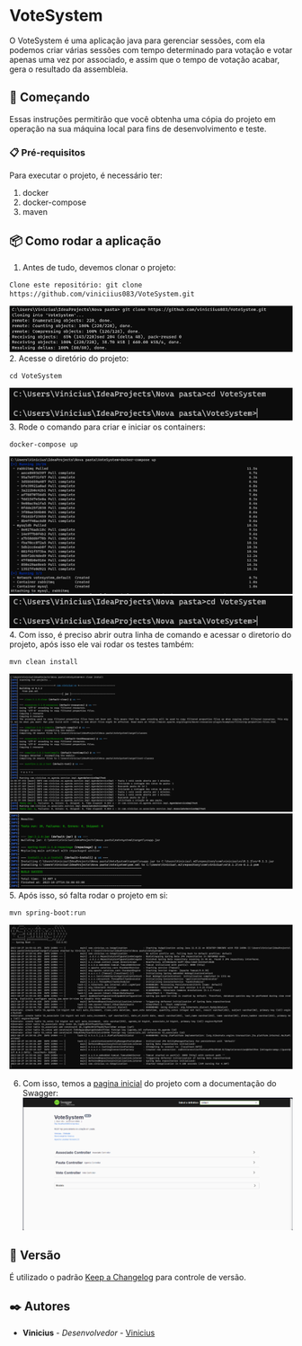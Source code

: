 # VoteSystem

O VoteSystem é uma aplicação java para gerenciar sessões, com ela podemos criar várias sessões com tempo determinado para votação e votar apenas uma vez por associado, e assim que o tempo de votação acabar, gera o resultado da assembleia.

## 🚀 Começando

Essas instruções permitirão que você obtenha uma cópia do projeto em operação na sua máquina local para fins de desenvolvimento e teste.


### 📋 Pré-requisitos

Para executar o projeto, é necessário ter:
1. docker
2. docker-compose
3. maven


## 📦 Como rodar a aplicação

1. Antes de tudo, devemos clonar o projeto:
```
Clone este repositório: git clone https://github.com/viniciius083/VoteSystem.git
```
![img.png](images/cloneProject.png)
2. Acesse o diretório do projeto:
```
cd VoteSystem
```
![img.png](images/cdVoteSystem.png)
3. Rode o comando para criar e iniciar os containers:
```
docker-compose up
```
![img.png](images/dockerComposeUp.png)![img.png](images/cdVoteSystem.png)
4. Com isso, é preciso abrir outra linha de comando e acessar o diretorio 
do projeto, após isso ele vai rodar os testes também:
```
mvn clean install
```
![img_1.png](images/mvnCleanInstall.png)
![img.png](images/resultTests.png)
5. Após isso, só falta rodar o projeto em si:
```
mvn spring-boot:run
```
![img.png](images/mvnSpringBootRun.png)

6. Com isso, temos a [pagina inicial](http://localhost:8080) do projeto com a documentação do Swagger:
![img.png](img.png)



## 📌 Versão

É utilizado o padrão [Keep a Changelog](https://keepachangelog.com/en/1.0.0/) para controle de versão.

## ✒️ Autores



* **Vinicius** - *Desenvolvedor* - [Vinicius](https://github.com/viniciius083)





